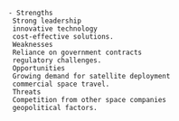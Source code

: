 			- Strengths
			 Strong leadership
			 innovative technology
			 cost-effective solutions.
			 Weaknesses
			 Reliance on government contracts
			 regulatory challenges.
			 Opportunities
			 Growing demand for satellite deployment
			 commercial space travel.
			 Threats
			 Competition from other space companies
			 geopolitical factors.



